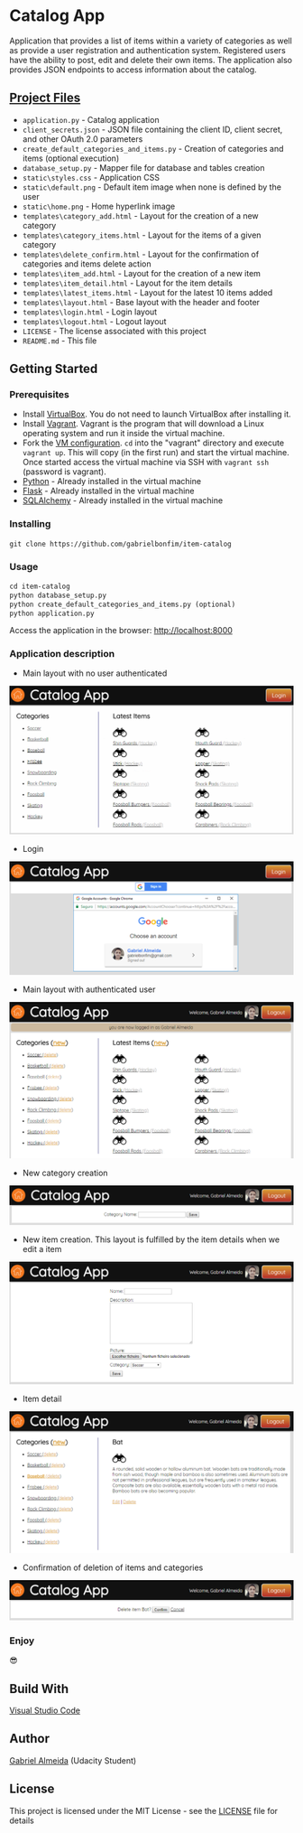 # Catalog App
Application that provides a list of items within a variety of categories as well as provide a user registration and authentication system. Registered users have the ability to post, edit and delete their own items. The application also provides JSON endpoints to access information about the catalog.

## [Project Files](https://github.com/gabrielbonfim/item-catalog)
- `application.py` - Catalog application
- `client_secrets.json` - JSON file containing the client ID, client secret, and other OAuth 2.0 parameters
- `create_default_categories_and_items.py` - Creation of categories and items (optional execution)
- `database_setup.py` - Mapper file for database and tables creation
- `static\styles.css` - Application CSS
- `static\default.png` - Default item image when none is defined by the user
- `static\home.png` - Home hyperlink image
- `templates\category_add.html` - Layout for the creation of a new category
- `templates\category_items.html` - Layout for the items of a given category
- `templates\delete_confirm.html` - Layout for the confirmation of categories and items delete action
- `templates\item_add.html` - Layout for the creation of a new item
- `templates\item_detail.html` - Layout for the item details
- `templates\latest_items.html` - Layout for the latest 10 items added
- `templates\layout.html` - Base layout with the header and footer
- `templates\login.html` - Login layout
- `templates\logout.html` - Logout layout
- `LICENSE` - The license associated with this project
- `README.md` - This file

## Getting Started
### Prerequisites
- Install [VirtualBox](https://www.virtualbox.org/wiki/Downloads). You do not need to launch VirtualBox after installing it.
- Install [Vagrant](https://www.vagrantup.com/downloads.html). Vagrant is the program that will download a Linux operating system and run it inside the virtual machine.
- Fork the [VM configuration](https://github.com/udacity/fullstack-nanodegree-vm). `cd` into the "vagrant" directory and execute `vagrant up`. This will copy (in the first run) and start the virtual machine. Once started access the virtual machine via SSH with `vagrant ssh` (password is vagrant).
- [Python](https://www.python.org/) - Already installed in the virtual machine
- [Flask](http://flask.pocoo.org/) - Already installed in the virtual machine
- [SQLAlchemy](https://www.sqlalchemy.org/) - Already installed in the virtual machine

### Installing
```
git clone https://github.com/gabrielbonfim/item-catalog
```

### Usage
```
cd item-catalog
python database_setup.py
python create_default_categories_and_items.py (optional)
python application.py
```

Access the application in the browser:
[http://localhost:8000](http://localhost:8000)

### Application description
- Main layout with no user authenticated

![image1](/static/README_img1.png)

- Login

![image2](/static/README_img2.png)

- Main layout with authenticated user

![image3](/static/README_img3.png)

- New category creation

![image4](/static/README_img4.png)

- New item creation. This layout is fulfilled by the item details when we edit a item

![image5](/static/README_img5.png)

- Item detail

![image6](/static/README_img6.png)

- Confirmation of deletion of items and categories

![image7](/static/README_img7.png)

### Enjoy
&#128526;

## Build With
[Visual Studio Code](https://code.visualstudio.com/)

## Author
[Gabriel Almeida](https://www.linkedin.com/in/gabriel-bonfim-almeida/) (Udacity Student)

## License
This project is licensed under the MIT License - see the [LICENSE](https://github.com/gabrielbonfim/item-catalog/blob/master/LICENSE) file for details